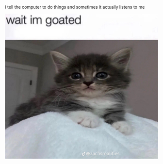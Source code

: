i tell the computer to do things and sometimes it actually listens to me
<!--START_SECTION:update_image-->
<img src=https://raw.githubusercontent.com/sneakykestrel/sneakykestrel/main/.github/images/wait-im-goated-2.jpg height="" width="" align=left alt=kitty />
<!--END_SECTION:update_image-->


